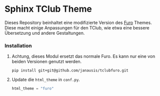 # Sphinx TClub Theme
Dieses Repository beinhaltet eine modifizierte Version des <a href="https://github.com/pradyunsg/furo">Furo</a> Themes.
Diese macht einige Anpassungen für den TClub, wie etwa eine bessere Übersetzung und andere Gestaltungen.

### Installation
1. Achtung, dieses Modul ersetzt das normale Furo. Es kann nur eine von beiden Versionen genutzt werden.

   ```text
   pip install git+git@github.com/janausis/tclubfuro.git
   ```

3. Update die `html_theme` in `conf.py`.

   ```py
   html_theme = "furo"
   ```
